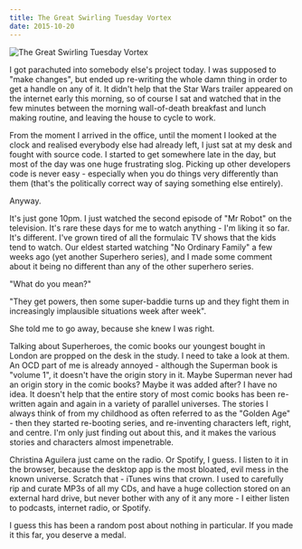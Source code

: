 ```yaml
---
title: The Great Swirling Tuesday Vortex
date: 2015-10-20
---
```


![The Great Swirling Tuesday Vortex](https://source.unsplash.com/gp8BLyaTaA0/1600x900)

I got parachuted into somebody else's project today. I was supposed to "make changes", but ended up re-writing the whole damn thing in order to get a handle on any of it. It didn't help that the Star Wars trailer appeared on the internet early this morning, so of course I sat and watched that in the few minutes between the morning wall-of-death breakfast and lunch making routine, and leaving the house to cycle to work.

From the moment I arrived in the office, until the moment I looked at the clock and realised everybody else had already left, I just sat at my desk and fought with source code. I started to get somewhere late in the day, but most of the day was one huge frustrating slog. Picking up other developers code is never easy - especially when you do things very differently than them (that's the politically correct way of saying something else entirely).

Anyway.

It's just gone 10pm. I just watched the second episode of "Mr Robot" on the television. It's rare these days for me to watch anything - I'm liking it so far. It's different. I've grown tired of all the formulaic TV shows that the kids tend to watch. Our eldest started watching "No Ordinary Family" a few weeks ago (yet another Superhero series), and I made some comment about it being no different than any of the other superhero series.

"What do you mean?"

"They get powers, then some super-baddie turns up and they fight them in increasingly implausible situations week after week".

She told me to go away, because she knew I was right.

Talking about Superheroes, the comic books our youngest bought in London are propped on the desk in the study. I need to take a look at them. An OCD part of me is already annoyed - although the Superman book is "volume 1", it doesn't have the origin story in it. Maybe Superman never had an origin story in the comic books? Maybe it was added after? I have no idea. It doesn't help that the entire story of most comic books has been re-written again and again in a variety of parallel universes. The stories I always think of from my childhood as often referred to as the "Golden Age" - then they started re-booting series, and re-inventing characters left, right, and centre. I'm only just finding out about this, and it makes the various stories and characters almost impenetrable.

Christina Aguilera just came on the radio. Or Spotify, I guess. I listen to it in the browser, because the desktop app is the most bloated, evil mess in the known universe. Scratch that - iTunes wins that crown. I used to carefully rip and curate MP3s of all my CDs, and have a huge collection stored on an external hard drive, but never bother with any of it any more - I either listen to podcasts, internet radio, or Spotify.

I guess this has been a random post about nothing in particular. If you made it this far, you deserve a medal.